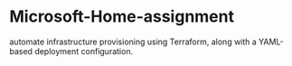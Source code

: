 # Microsoft-Home-assignment
automate infrastructure provisioning using Terraform, along with a YAML-based deployment configuration.
